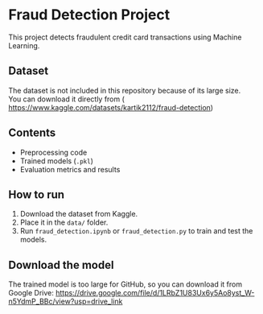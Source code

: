 # Fraud Detection Project

This project detects fraudulent credit card transactions using Machine Learning.

## Dataset
The dataset is not included in this repository because of its large size.  
You can download it directly from ( https://www.kaggle.com/datasets/kartik2112/fraud-detection)

## Contents
- Preprocessing code
- Trained models (`.pkl`)
- Evaluation metrics and results

## How to run
1. Download the dataset from Kaggle.
2. Place it in the `data/` folder.
3. Run `fraud_detection.ipynb` or `fraud_detection.py` to train and test the models.
## Download the model

The trained model is too large for GitHub, so you can download it from Google Drive:
https://drive.google.com/file/d/1LRbZ1U83Ux6y5Ao8yst_W-n5YdmP_BBc/view?usp=drive_link



